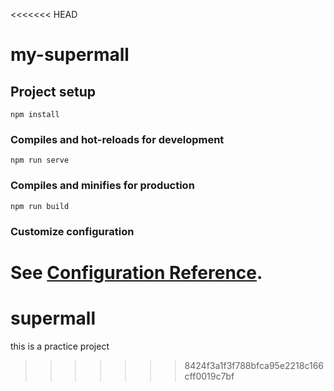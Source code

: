<<<<<<< HEAD
# my-supermall

## Project setup
```
npm install
```

### Compiles and hot-reloads for development
```
npm run serve
```

### Compiles and minifies for production
```
npm run build
```

### Customize configuration
See [Configuration Reference](https://cli.vuejs.org/config/).
=======
# supermall
this is a practice project
>>>>>>> 8424f3a1f3f788bfca95e2218c166cff0019c7bf
